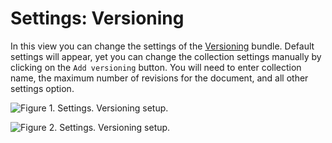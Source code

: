# Settings: Versioning

In this view you can change the settings of the [Versioning](../../../server/bundles/versioning) bundle. 
Default settings will appear, yet you can change the collection settings manually by clicking on the `Add versioning` button. 
You will need to enter collection name, the maximum number of revisions for the document, and all other settings option. 

![Figure 1. Settings. Versioning setup.](images/settings-versioning_default_options.png)

![Figure 2. Settings. Versioning setup.](images/settings-versioning_setup-2.png)


